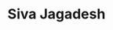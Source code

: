 ---
layout: page
title: Siva Jagadesh
description: IMtech student, Project- Data-Lake
img: 
importance: 6
category: current
redirect: https://siva-jagadesh.web.app/
---